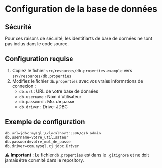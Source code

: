 # Configuration de la base de données

## Sécurité

Pour des raisons de sécurité, les identifiants de base de données ne sont pas inclus dans le code source.

## Configuration requise

1. Copiez le fichier `src/resources/db.properties.example` vers `src/resources/db.properties`
2. Modifiez le fichier `db.properties` avec vos vraies informations de connexion :
   - `db.url` : URL de votre base de données
   - `db.username` : Nom d'utilisateur
   - `db.password` : Mot de passe
   - `db.driver` : Driver JDBC

## Exemple de configuration

```properties
db.url=jdbc:mysql://localhost:3306/gsb_admin
db.username=votre_utilisateur
db.password=votre_mot_de_passe
db.driver=com.mysql.cj.jdbc.Driver
```

⚠️ **Important** : Le fichier `db.properties` est dans le `.gitignore` et ne doit jamais être commité dans le repository.